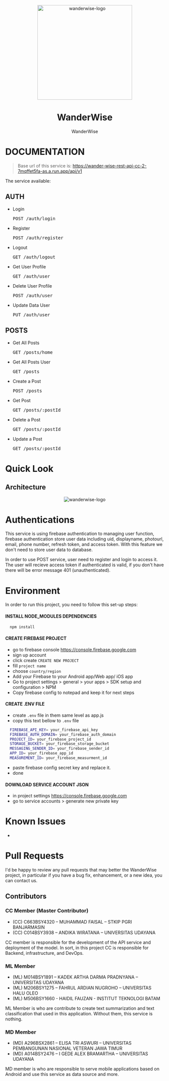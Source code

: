 <p align="center">
  <img src="" alt="wanderwise-logo" height="300" />
</p>

<h1 align="center">WanderWise</h1>

<div align="center">
WanderWise

</div>

# DOCUMENTATION

> Base url of this service is: https://wander-wise-rest-api-cc-2-7mqffet5fa-as.a.run.app/api/v1

The service available:
## AUTH
- Login
  <pre>POST /auth/login</pre>

- Register
  <pre>POST /auth/register</pre>

- Logout
  <pre>GET /auth/logout</pre>

- Get User Profile
  <pre>GET /auth/user</pre>

- Delete User Profile
  <pre>POST /auth/user</pre>

- Update Data User
  <pre>PUT /auth/user</pre>

## POSTS

- Get All Posts
  <pre>GET /posts/home</pre>

- Get All Posts User
  <pre>GET /posts</pre>

- Create a Post
  <pre>POST /posts</pre>

- Get Post
  <pre>GET /posts/:postId</pre>

- Delete a Post
  <pre>GET /posts/:postId</pre>

- Update a Post
  <pre>GET /posts/:postId</pre>



# Quick Look

## Architecture

<p align="center">
  <img src="" alt="wanderwise-logo" />
</p>

# Authentications

This service is using firebase authentication to managing user function, firebase authentication store user data including uid, displayname, photourl, email, phone number, refresh token, and access token. With this feature we don't need to store user data to database.

In order to use POST service, user need to register and login to access it. The user will recieve access token if authenticated is valid, if you don't have there will be error message 401 (unauthenticated).

# Environment

In order to run this project, you need to follow this set-up steps:

#### INSTALL NODE_MODULES DEPENDENCIES
```bash
  npm install
```

#### CREATE FIREBASE PROJECT
* go to firebase console https://console.firebase.google.com
* sign up account
* click create `CREATE NEW PROJECT`
* fill `project name`
* choose `country/region`
* Add your Firebase to your Android app/Web app/ iOS app
* Go to project settings > general > your apps > SDK setup and configuration > NPM
* Copy firebase config to notepad and keep it for next steps

#### CREATE .ENV FILE
* create `.env` file in them same level as app.js
* copy this text bellow to `.env` file
```bash
  FIREBASE_API_KEY= your_firebase_api_key
  FIREBASE_AUTH_DOMAIN= your_firebase_auth_domain
  PROJECT_ID= your_firebase_project_id
  STORAGE_BUCKET= your_firebase_storage_bucket
  MESSAGING_SENDER_ID= your_firebase_sender_id
  APP_ID= your_firebase_app_id
  MEASUREMENT_ID= your_firebase_measurment_id
```
* paste firebase config secret key and replace it.
* done

#### DOWNLOAD SERVICE ACCOUNT JSON
* in project settings https://console.firebase.google.com
* go to service accounts > generate new private key

# Known Issues

- 

# Pull Requests

I'd be happy to review any pull requests that may better the WanderWise project, in particular if you have a bug fix, enhancement, or a new idea, you can contact us.

## Contributors

### CC Member (Master Contributor)

* (CC) C663BSY4320 – MUHAMMAD FAISAL – STKIP PGRI BANJARMASIN
* (CC) C014BSY3938 – ANDIKA WIRATANA – UNIVERSITAS UDAYANA

CC member is responsible for the development of the API service and deployment of the model. In sort, in this project CC is responsible for Backend, infrastructure, and DevOps.

### ML Member

* (ML) M014BSY1891 – KADEK ARTHA DARMA PRADNYANA – UNIVERSITAS UDAYANA
* (ML) M206BSY1275 – FAHRUL ARDIAN NUGROHO – UNIVERSITAS HALU OLEO
* (ML) M506BSY1660 - HAIDIL FAUZAN - INSTITUT TEKNOLOGI BATAM


<p>ML Member is who are contribute to create text summarization and text classification that used in this application. Without them, this service is nothing.</p>

### MD Member

* (MD) A296BSX2861 – ELISA TRI ASWURI – UNIVERSITAS PEMBANGUNAN NASIONAL VETERAN JAWA TIMUR
* (MD) A014BSY2476 – I GEDE ALEX BRAMARTHA – UNIVERSITAS UDAYANA

<p>MD member is who are responsible to serve mobile applications based on Android and use this service as data source and more.</p>